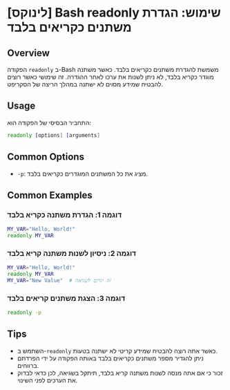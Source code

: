 # [לינוקס] Bash readonly שימוש: הגדרת משתנים כקריאים בלבד

## Overview
הפקודה `readonly` ב-Bash משמשת להגדרת משתנים כקריאים בלבד. כאשר משתנה מוגדר כקריא בלבד, לא ניתן לשנות את ערכו לאחר ההגדרה. זה שימושי כאשר רוצים להבטיח שמידע מסוים לא ישתנה במהלך הריצה של הסקריפט.

## Usage
התחביר הבסיסי של הפקודה הוא:

```bash
readonly [options] [arguments]
```

## Common Options
- `-p`: מציג את כל המשתנים המוגדרים כקריאים בלבד.

## Common Examples
### דוגמה 1: הגדרת משתנה כקריא בלבד
```bash
MY_VAR="Hello, World!"
readonly MY_VAR
```

### דוגמה 2: ניסיון לשנות משתנה קריא בלבד
```bash
MY_VAR="Hello, World!"
readonly MY_VAR
MY_VAR="New Value"  # זה יגרום לשגיאה
```

### דוגמה 3: הצגת משתנים קריאים בלבד
```bash
readonly -p
```

## Tips
- השתמש ב-`readonly` כאשר אתה רוצה להבטיח שמידע קריטי לא ישתנה בטעות.
- ניתן להגדיר מספר משתנים כקריאים בלבד באותה הפקודה על ידי הפרדתם ברווחים.
- זכור כי אם אתה מנסה לשנות משתנה קריא בלבד, תיתקל בשגיאה, לכן כדאי לבדוק את הערכים לפני השינוי.